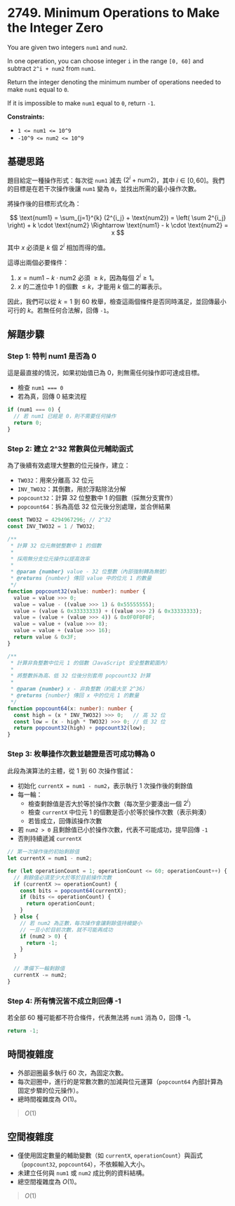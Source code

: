 # 2749. Minimum Operations to Make the Integer Zero

You are given two integers `num1` and `num2`.

In one operation, you can choose integer `i` in the range `[0, 60]` and subtract `2^i + num2` from `num1`.

Return the integer denoting the minimum number of operations needed to make `num1` equal to `0`.

If it is impossible to make `num1` equal to `0`, return `-1`.

**Constraints:**

- `1 <= num1 <= 10^9`
- `-10^9 <= num2 <= 10^9`

## 基礎思路

題目給定一種操作形式：每次從 `num1` 減去 $(2^i + \text{num2})$，其中 $i \in [0, 60]$。我們的目標是在若干次操作後讓 `num1` 變為 `0`，並找出所需的最小操作次數。

將操作後的目標形式化為：

$$
\text{num1} = \sum_{j=1}^{k} (2^{i_j} + \text{num2}) = \left( \sum 2^{i_j} \right) + k \cdot \text{num2}
\Rightarrow
\text{num1} - k \cdot \text{num2} = x
$$

其中 $x$ 必須是 $k$ 個 $2^i$ 相加而得的值。

這導出兩個必要條件：

1. $x = \text{num1} - k \cdot \text{num2}$ 必須 $\geq k$，因為每個 $2^i \geq 1$。
2. $x$ 的二進位中 1 的個數 $\leq k$，才能用 $k$ 個二的冪表示。

因此，我們可以從 $k = 1$ 到 $60$ 枚舉，檢查這兩個條件是否同時滿足，並回傳最小可行的 $k$。若無任何合法解，回傳 `-1`。

## 解題步驟

### Step 1: 特判 num1 是否為 0

這是最直接的情況，如果初始值已為 0，則無需任何操作即可達成目標。

- 檢查 `num1 === 0`
- 若為真，回傳 0 結束流程

```typescript
if (num1 === 0) {
  // 若 num1 已經是 0，則不需要任何操作
  return 0;
}
```

### Step 2: 建立 2^32 常數與位元輔助函式

為了後續有效處理大整數的位元操作，建立：

- `TWO32`：用來分離高 32 位元
- `INV_TWO32`：其倒數，用於浮點除法分解
- `popcount32`：計算 32 位整數中 1 的個數（採無分支實作）
- `popcount64`：拆為高低 32 位元後分別處理，並合併結果

```typescript
const TWO32 = 4294967296; // 2^32
const INV_TWO32 = 1 / TWO32;

/**
 * 計算 32 位元無號整數中 1 的個數
 *
 * 採用無分支位元操作以提高效率
 *
 * @param {number} value - 32 位整數（內部強制轉為無號）
 * @returns {number} 傳回 value 中的位元 1 的數量
 */
function popcount32(value: number): number {
  value = value >>> 0;
  value = value - ((value >>> 1) & 0x55555555);
  value = (value & 0x33333333) + ((value >>> 2) & 0x33333333);
  value = (value + (value >>> 4)) & 0x0F0F0F0F;
  value = value + (value >>> 8);
  value = value + (value >>> 16);
  return value & 0x3F;
}

/**
 * 計算非負整數中位元 1 的個數（JavaScript 安全整數範圍內）
 *
 * 將整數拆為高、低 32 位後分別套用 popcount32 計算
 *
 * @param {number} x - 非負整數（約最大至 2^36）
 * @returns {number} 傳回 x 中的位元 1 的數量
 */
function popcount64(x: number): number {
  const high = (x * INV_TWO32) >>> 0;   // 高 32 位
  const low = (x - high * TWO32) >>> 0; // 低 32 位
  return popcount32(high) + popcount32(low);
}
```

### Step 3: 枚舉操作次數並驗證是否可成功轉為 0

此段為演算法的主體，從 1 到 60 次操作嘗試：

- 初始化 `currentX = num1 - num2`，表示執行 1 次操作後的剩餘值
- 每一輪：
    - 檢查剩餘值是否大於等於操作次數（每次至少要湊出一個 $2^i$）
    - 檢查 `currentX` 中位元 1 的個數是否小於等於操作次數（表示夠湊）
    - 若皆成立，回傳該操作次數
- 若 `num2 > 0` 且剩餘值已小於操作次數，代表不可能成功，提早回傳 `-1`
- 否則持續遞減 `currentX`

```typescript
// 第一次操作後的初始剩餘值
let currentX = num1 - num2;

for (let operationCount = 1; operationCount <= 60; operationCount++) {
  // 剩餘值必須至少大於等於目前操作次數
  if (currentX >= operationCount) {
    const bits = popcount64(currentX);
    if (bits <= operationCount) {
      return operationCount;
    }
  } else {
    // 若 num2 為正數，每次操作會讓剩餘值持續變小
    // 一旦小於目前次數，就不可能再成功
    if (num2 > 0) {
      return -1;
    }
  }

  // 準備下一輪剩餘值
  currentX -= num2;
}
```

### Step 4: 所有情況皆不成立則回傳 -1

若全部 60 種可能都不符合條件，代表無法將 `num1` 消為 0，回傳 -1。

```typescript
return -1;
```

## 時間複雜度

- 外部迴圈最多執行 60 次，為固定次數。
- 每次迴圈中，進行的是常數次數的加減與位元運算（`popcount64` 內部計算為固定步驟的位元操作）。
- 總時間複雜度為 $O(1)$。

> $O(1)$

## 空間複雜度

- 僅使用固定數量的輔助變數（如 `currentX`, `operationCount`）與函式（`popcount32`, `popcount64`），不依賴輸入大小。
- 未建立任何與 `num1` 或 `num2` 成比例的資料結構。
- 總空間複雜度為 $O(1)$。

> $O(1)$
